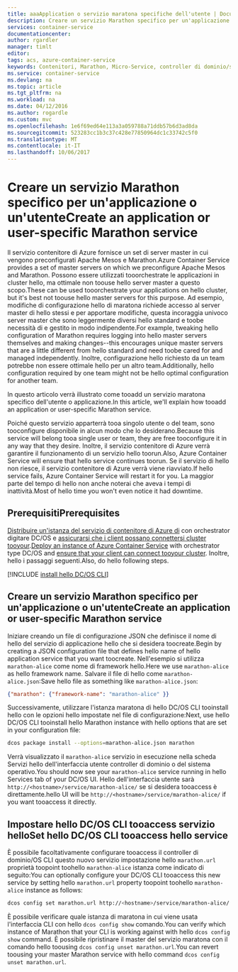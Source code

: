 ```yaml
---
title: aaaApplication o servizio maratona specifiche dell'utente | Documenti Microsoft
description: Creare un servizio Marathon specifico per un'applicazione o un'utente
services: container-service
documentationcenter: 
author: rgardler
manager: timlt
editor: 
tags: acs, azure-container-service
keywords: Contenitori, Marathon, Micro-Service, controller di dominio/sistema operativo, Azure
ms.service: container-service
ms.devlang: na
ms.topic: article
ms.tgt_pltfrm: na
ms.workload: na
ms.date: 04/12/2016
ms.author: rogardle
ms.custom: mvc
ms.openlocfilehash: 1e6f69ed64e113a3a059788a71ddb57b6d3ad8da
ms.sourcegitcommit: 523283cc1b3c37c428e77850964dc1c33742c5f0
ms.translationtype: MT
ms.contentlocale: it-IT
ms.lasthandoff: 10/06/2017
---
```

# <a name="create-an-application-or-user-specific-marathon-service"></a><span data-ttu-id="f0f21-104">Creare un servizio Marathon specifico per un'applicazione o un'utente</span><span class="sxs-lookup"><span data-stu-id="f0f21-104">Create an application or user-specific Marathon service</span></span>
<span data-ttu-id="f0f21-105">Il servizio contenitore di Azure fornisce un set di server master in cui vengono preconfigurati Apache Mesos e Marathon.</span><span class="sxs-lookup"><span data-stu-id="f0f21-105">Azure Container Service provides a set of master servers on which we preconfigure Apache Mesos and Marathon.</span></span> <span data-ttu-id="f0f21-106">Possono essere utilizzati tooorchestrate le applicazioni in cluster hello, ma ottimale non toouse hello server master a questo scopo.</span><span class="sxs-lookup"><span data-stu-id="f0f21-106">These can be used tooorchestrate your applications on hello cluster, but it's best not toouse hello master servers for this purpose.</span></span> <span data-ttu-id="f0f21-107">Ad esempio, modifiche di configurazione hello di maratona richiede accesso al server master di hello stessi e per apportare modifiche, questa incoraggia univoco server master che sono leggermente diversi hello standard e toobe necessità di e gestito in modo indipendente.</span><span class="sxs-lookup"><span data-stu-id="f0f21-107">For example, tweaking hello configuration of Marathon requires logging into hello master servers themselves and making changes--this encourages unique master servers that are a little different from hello standard and need toobe cared for and managed independently.</span></span> <span data-ttu-id="f0f21-108">Inoltre, configurazione hello richiesto da un team potrebbe non essere ottimale hello per un altro team.</span><span class="sxs-lookup"><span data-stu-id="f0f21-108">Additionally, hello configuration required by one team might not be hello optimal configuration for another team.</span></span>

<span data-ttu-id="f0f21-109">In questo articolo verrà illustrato come tooadd un servizio maratona specifico dell'utente o applicazione.</span><span class="sxs-lookup"><span data-stu-id="f0f21-109">In this article, we'll explain how tooadd an application or user-specific Marathon service.</span></span>

<span data-ttu-id="f0f21-110">Poiché questo servizio apparterrà tooa singolo utente o del team, sono tooconfigure disponibile in alcun modo che lo desiderano.</span><span class="sxs-lookup"><span data-stu-id="f0f21-110">Because this service will belong tooa single user or team, they are free tooconfigure it in any way that they desire.</span></span> <span data-ttu-id="f0f21-111">Inoltre, il servizio contenitore di Azure verrà garantire il funzionamento di un servizio hello toorun.</span><span class="sxs-lookup"><span data-stu-id="f0f21-111">Also, Azure Container Service will ensure that hello service continues toorun.</span></span> <span data-ttu-id="f0f21-112">Se il servizio di hello non riesce, il servizio contenitore di Azure verrà viene riavviato.</span><span class="sxs-lookup"><span data-stu-id="f0f21-112">If hello service fails, Azure Container Service will restart it for you.</span></span> <span data-ttu-id="f0f21-113">La maggior parte del tempo di hello non anche noterai che aveva i tempi di inattività.</span><span class="sxs-lookup"><span data-stu-id="f0f21-113">Most of hello time you won't even notice it had downtime.</span></span>

## <a name="prerequisites"></a><span data-ttu-id="f0f21-114">Prerequisiti</span><span class="sxs-lookup"><span data-stu-id="f0f21-114">Prerequisites</span></span>
<span data-ttu-id="f0f21-115">[Distribuire un'istanza del servizio di contenitore di Azure di](container-service-deployment.md) con orchestrator digitare DC/OS e [assicurarsi che i client possano connettersi cluster tooyour](../container-service-connect.md).</span><span class="sxs-lookup"><span data-stu-id="f0f21-115">[Deploy an instance of Azure Container Service](container-service-deployment.md) with orchestrator type DC/OS and  [ensure that your client can connect tooyour cluster](../container-service-connect.md).</span></span> <span data-ttu-id="f0f21-116">Inoltre, hello i passaggi seguenti.</span><span class="sxs-lookup"><span data-stu-id="f0f21-116">Also, do hello following steps.</span></span>

[!INCLUDE [install hello DC/OS CLI](../../../includes/container-service-install-dcos-cli-include.md)]

## <a name="create-an-application-or-user-specific-marathon-service"></a><span data-ttu-id="f0f21-117">Creare un servizio Marathon specifico per un'applicazione o un'utente</span><span class="sxs-lookup"><span data-stu-id="f0f21-117">Create an application or user-specific Marathon service</span></span>
<span data-ttu-id="f0f21-118">Iniziare creando un file di configurazione JSON che definisce il nome di hello del servizio di applicazione hello che si desidera toocreate.</span><span class="sxs-lookup"><span data-stu-id="f0f21-118">Begin by creating a JSON configuration file that defines hello name of hello application service that you want toocreate.</span></span> <span data-ttu-id="f0f21-119">Nell'esempio si utilizza `marathon-alice` come nome di framework hello.</span><span class="sxs-lookup"><span data-stu-id="f0f21-119">Here we use `marathon-alice` as hello framework name.</span></span> <span data-ttu-id="f0f21-120">Salvare il file di hello come `marathon-alice.json`:</span><span class="sxs-lookup"><span data-stu-id="f0f21-120">Save hello file as something like `marathon-alice.json`:</span></span>

```json
{"marathon": {"framework-name": "marathon-alice" }}
```

<span data-ttu-id="f0f21-121">Successivamente, utilizzare l'istanza maratona di hello DC/OS CLI tooinstall hello con le opzioni hello impostate nel file di configurazione:</span><span class="sxs-lookup"><span data-stu-id="f0f21-121">Next, use hello DC/OS CLI tooinstall hello Marathon instance with hello options that are set in your configuration file:</span></span>

```bash
dcos package install --options=marathon-alice.json marathon
```

<span data-ttu-id="f0f21-122">Verrà visualizzato il `marathon-alice` servizio in esecuzione nella scheda Servizi hello dell'interfaccia utente controller di dominio o del sistema operativo.</span><span class="sxs-lookup"><span data-stu-id="f0f21-122">You should now see your `marathon-alice` service running in hello Services tab of your DC/OS UI.</span></span> <span data-ttu-id="f0f21-123">Hello dell'interfaccia utente sarà `http://<hostname>/service/marathon-alice/` se si desidera tooaccess è direttamente.</span><span class="sxs-lookup"><span data-stu-id="f0f21-123">hello UI will be `http://<hostname>/service/marathon-alice/` if you want tooaccess it directly.</span></span>

## <a name="set-hello-dcos-cli-tooaccess-hello-service"></a><span data-ttu-id="f0f21-124">Impostare hello DC/OS CLI tooaccess servizio hello</span><span class="sxs-lookup"><span data-stu-id="f0f21-124">Set hello DC/OS CLI tooaccess hello service</span></span>
<span data-ttu-id="f0f21-125">È possibile facoltativamente configurare tooaccess il controller di dominio/OS CLI questo nuovo servizio impostazione hello `marathon.url` proprietà toopoint toohello `marathon-alice` istanza come indicato di seguito:</span><span class="sxs-lookup"><span data-stu-id="f0f21-125">You can optionally configure your DC/OS CLI tooaccess this new service by setting hello `marathon.url` property toopoint toohello `marathon-alice` instance as follows:</span></span>

```bash
dcos config set marathon.url http://<hostname>/service/marathon-alice/
```

<span data-ttu-id="f0f21-126">È possibile verificare quale istanza di maratona in cui viene usata l'interfaccia CLI con hello `dcos config show` comando.</span><span class="sxs-lookup"><span data-stu-id="f0f21-126">You can verify which instance of Marathon that your CLI is working against with hello `dcos config show` command.</span></span> <span data-ttu-id="f0f21-127">È possibile ripristinare il master del servizio maratona con il comando hello toousing `dcos config unset marathon.url`.</span><span class="sxs-lookup"><span data-stu-id="f0f21-127">You can revert toousing your master Marathon service with hello command `dcos config unset marathon.url`.</span></span>

